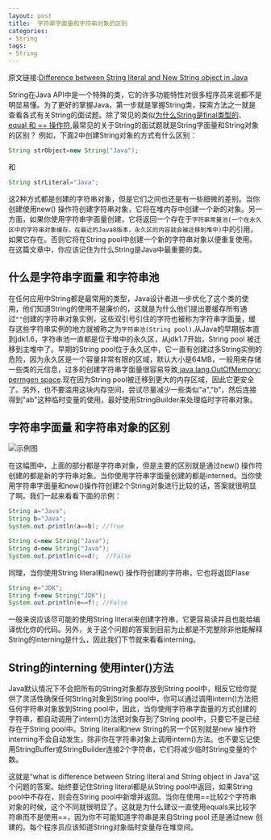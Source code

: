 ```yaml
---
layout: post
title:  字符串字面量和字符串对象的区别
categories:
- String
tags:
- String
---
```


原文链接:[Difference between String literal and New String object in Java](http://java67.blogspot.com/2014/08/difference-between-string-literal-and-new-String-object-Java.html)

String在Java API中是一个特殊的类，它的许多功能特性对很多程序员来说都不是明显易懂。为了更好的掌握Java，第一步就是掌握String类，探索方法之一就是查看各式有关String的面试题。除了常见的类似[为什么String是final类型的](http://java67.blogspot.sg/2014/01/why-string-class-has-made-immutable-or-final-java.html)、[equal 和 == 操作符](http://java67.blogspot.sg/2012/11/difference-between-operator-and-equals-method-in.html),最常见的关于String的面试题就是String字面量和String对象的区别？ 例如，下面2中创建String对象的方式有什么区别：

```java
String strObject=new String("Java");
```

和  

```java
String strLiteral="Java";
```


这2种方式都是创建的字符串对象，但是它们之间也还是有一些细微的差别。当你创建使用new() 操作符创建字符串对象，它将在堆内存中创建一个新的对象。另一方面，如果你使用字符串字面量创建，它将返回一个存在于`字符串常量池(一个在永久区中的字符串对象缓存，在最近的Java8版本，永久区的内容就会被迁移到堆中)`中的引用，如果它存在。否则它将在String pool中创建一个新的字符串对象以便重复使用。在这篇文章中，你应该记住为什么String是Java中最重要的类。

## 什么是字符串字面量 和字符串池

在任何应用中String都是最常用的类型，Java设计者进一步优化了这个类的使用，他们知道String的使用不是廉价的，这就是为什么他们提出要缓存所有通过`""`创建的字符串对象实例，这些双引号引住的字符也被称为字符串字面量，缓存这些字符串实例的地方就被称之为`字符串池(String pool)`.从Java的早期版本直到jdk1.6，字符串池一直都是位于堆中的永久区，从jdk1.7开始，String pool 被迁移到主堆中了。早期的String pool位于永久区中，它一直有创建过多String实例的危险，因为永久区是一个容量非常有限的区域，默认大小是64MB，一般用来存储一些类的元信息，过多的创建字符串字面量很容易导致[ java.lang.OutOfMemory: permgen space](http://javarevisited.blogspot.sg/2012/01/tomcat-javalangoutofmemoryerror-permgen.html).现在因为String pool被迁移到更大的内存区域，因此它更安全了。另外，也不要滥用这块内存空间，尝试尽量减少一些类似"a","b"，然后连接得到"ab"这种临时变量的使用，最好使用StringBuilder来处理临时字符串对象。

## 字符串字面量 和字符串对象的区别

![示例图](http://wentaotang.qiniudn.com/20140807.png)

在这幅图中，上面的部分都是字符串对象，但是主要的区别就是通过new() 操作符创建的都是新的字符串对象。当你使用字符串字面量创建的都是interned。当你使用字符串字面量和new()操作符创建2个String对象进行比较的话，答案就很明显了啊。我们一起来看看下面的示例：   

```java
String a="Java";
String b="Java";
System.out.println(a==b); //True
```

```java
String c=new String("Java");
String d=new String("Java");
System.out.println(c==d);  //False
```

同理，当你使用String literal和new() 操作符创建的字符串，它也将返回Flase

```java
String e="JDK";
String f=new String("JDK");
System.out.println(e==f); //False
```

一般来说应该尽可能的使用String literal来创建字符串，它更容易读并且也能给编译优化你的代码。另外，关于这个问题的答案到目前为止都是不完整除非他能解释String的interning是什么，因此我们下节就来看看interning。

## String的interning 使用inter()方法

Java默认情况下不会把所有的String对象都存放到String pool中，相反它给你提供了灵活性确保任何String对象到String pool中，你可以通过调用intern()方法把任何字符串对象放到String pool中，因此，当你使用字符串字面量的方式创建的字符串，都自动调用了intern()方法把对象存到了String pool中，只要它不是已经存在于String pool中。String literal和new String的另一个区别就是new 操作符interning不会自动发生，除非你在字符串对象上调用intern()方法。也不要忘记使用StringBuffer或StringBuilder连接2个字符串，它们将减少临时String变量的个数。

这就是“what is difference between String literal and String object in Java”这个问题的答案。始终要记住String literal都是从String pool中返回，如果String pool中不存在，则会在String pool中新增并返回。当你在使用==比较2个字符串对象的时候，这个不同就很明显了。这就是为什么建议一直使用equals来比较字符串而不是使用==，因为你不可能知道字符串是来自String pool 还是通过new
创建的。每个程序员应该知道String对象临时变量存在堆空间。